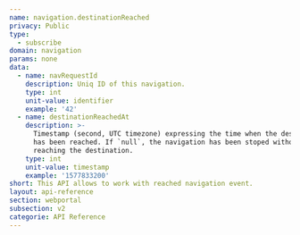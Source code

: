 ```yaml
---
name: navigation.destinationReached
privacy: Public
type:
  - subscribe
domain: navigation
params: none
data:
  - name: navRequestId
    description: Uniq ID of this navigation.
    type: int
    unit-value: identifier
    example: '42'
  - name: destinationReachedAt
    description: >-
      Timestamp (second, UTC timezone) expressing the time when the destination
      has been reached. If `null`, the navigation has been stoped without
      reaching the destination.
    type: int
    unit-value: timestamp
    example: '1577833200'
short: This API allows to work with reached navigation event.
layout: api-reference
section: webportal
subsection: v2
categorie: API Reference
---
```


